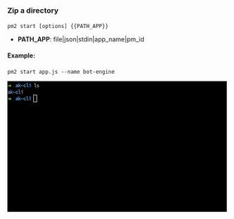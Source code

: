 ### Zip a directory

`pm2 start [options] {{PATH_APP}}`

- <b>PATH_APP</b>: file|json|stdin|app_name|pm_id

#### Example:

`pm2 start app.js --name bot-engine`


<img src="../../gifs/zip-command.gif" alt="Zip Command"/> <br>